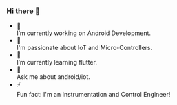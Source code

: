 ### Hi there 👋

- 🔭 <br>I’m currently working on Android Development.
- 🔭 <br>I'm passionate about IoT and Micro-Controllers.
- 🌱 <br>I’m currently learning flutter.
- 💬 <br>Ask me about android/iot.
- ⚡ <br>Fun fact: I'm an Instrumentation and Control Engineer!
